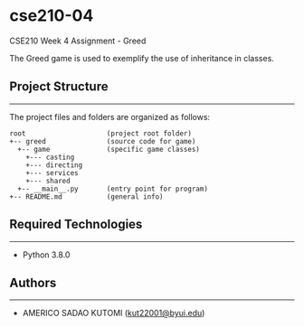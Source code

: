 # cse210-04
CSE210 Week 4 Assignment - Greed

The Greed game is used to exemplify the use of inheritance in classes.

## Project Structure
---
The project files and folders are organized as follows:
```
root                    (project root folder)
+-- greed               (source code for game)
  +-- game              (specific game classes)
    +--- casting
    +--- directing
    +--- services
    +--- shared
  +-- __main__.py       (entry point for program)
+-- README.md           (general info)
```

## Required Technologies
---
* Python 3.8.0

## Authors
---
* AMERICO SADAO KUTOMI (kut22001@byui.edu)
